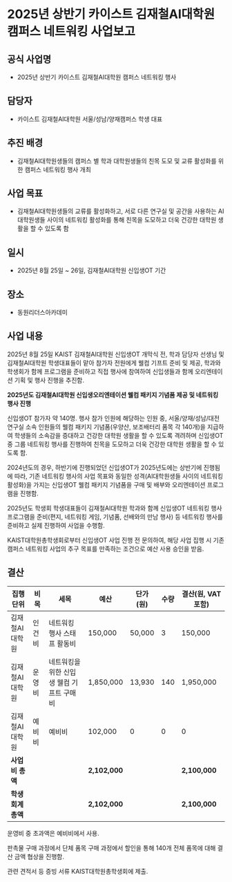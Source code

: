 2025년 상반기 카이스트 김재철AI대학원 캠퍼스 네트워킹 사업보고
===

## 공식 사업명
- 2025년 상반기 카이스트 김재철AI대학원 캠퍼스 네트워킹 행사
 
## 담당자
- 카이스트 김재철AI대학원 서울/성남/양재캠퍼스 학생 대표

## 추진 배경
- 김재철AI대학원생들의 캠퍼스 별 학과 대학원생들의 친목 도모 및 교류 활성화를 위한 캠퍼스 네트워킹 행사 개최

## 사업 목표
- 김재철AI대학원생들의 교류를 활성화하고, 서로 다른 연구실 및 공간을 사용하는 AI대학원생들 사이의 네트워킹 활성화를 통해 친목을 도모하고 더욱 건강한 대학원 생활을 할 수 있도록 함

## 일시
- 2025년 8월 25일 ~ 26일, 김재철AI대학원 신입생OT 기간
  
## 장소
- 동원리더스아카데미

## 사업 내용

2025년 8월 25일 KAIST 김재철AI대학원 신입생OT 개막식 전, 학과 담당자 선생님 및 김재철AI대학원 학생대표들이 맡아 참가자 전원에게 웰컴 기프트 준비 및 제공, 학과와 학생회가 함께 프로그램을 준비하고 직접 행사에 참여하여 신입생들과 함께 오리엔테이션 기획 및 행사 진행을 추진함.

**2025년도 김재철AI대학원 신입생오리엔테이션 웰컴 패키지 기념품 제공 및 네트워킹 행사 진행**

신입생OT 참가자 약 140명. 행사 참가 인원에 해당하는 인원 중, 서울/양재/성남/대전 연구실 소속 인원들의 웰컴 패키지 기념품(우양산, 보조배터리 품목 각 140개)을 지급하여 학생들의 소속감을 증대하고 건강한 대학원 생활을 할 수 있도록 격려하며 신입생OT 중 그룹 네트워킹 행사를 진행하여 친목을 도모하고 더욱 건강한 대학원 생활을 할 수 있도록 함.

2024년도의 경우, 하반기에 진행되었던 신입생OT가 2025년도에는 상반기에 진행됨에 따라, 기존 네트워킹 행사의 사업 목표와 동일한 성격(AI대학원생들 사이의 네트워킹 활성화)을 가지는 신입생OT 웰컴 패키지 기념품을 구매 및 배부와 오리엔테이션 프로그램을 진행함.

2025년도 학생회 학생대표들이 김재철AI대학원 학과와 함께 신입생OT 네트워킹 행사 프로그램을 준비(편지, 네트워킹 게임, 기념품, 선배와의 만남 행사) 등 네트워킹 행사를 준비하고 실제 진행하여 사업을 수행함.

KAIST대학원총학생회로부터 신입생OT 사업 진행 전 문의하여, 해당 사업 집행 시 기존 캠퍼스 네트워킹 사업의 추구 목표를 만족하는 조건으로 예산 사용 승인을 받음.

## 결산
| 집행단위 | 비목 | 세목 | 예산 | 단가(원) | 수량 | 결산(원, VAT 포함) |
|--------------------|--------|------|------------------------|----------| ---- | ----------- |
| 김재철AI대학원 | 인건비 | 네트워킹 행사 스태프 활동비 | 150,000 |  50,000 | 3 | 150,000 | 
| 김재철AI대학원 | 운영비 | 네트워킹을 위한 신입생 웰컴 기프트 구매비 | 1,850,000 |  13,930 | 140 | 1,950,000 | 
| 김재철AI대학원 | 예비비 | 예비비 | 102,000 | 0 | 0 | 0 |
|   **사업비 총액**  |       |       |  **2,102,000**   |      |   | **2,100,000**|
|   **학생회계 총액**  |       |       |  **2,102,000**  |   |     |**2,100,000**|

운영비 중 초과액은 예비비에서 사용.

판촉물 구매 과정에서 단체 품목 구매 과정에서 할인을 통해 140개 전체 품목에 대해 결산 금액 협상을 진행함.

관련 견적서 등 증빙 서류 KAIST대학원총학생회에 제출.



